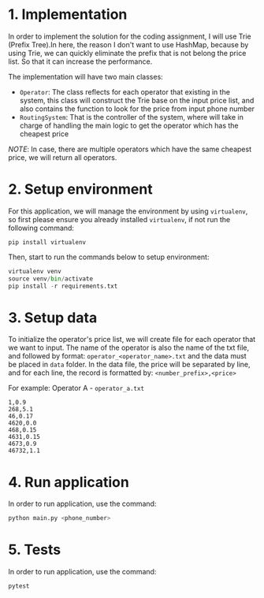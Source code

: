 # 1. Implementation

In order to implement the solution for the coding assignment, I will use Trie (Prefix Tree).In here, the reason I don't want to use HashMap, because by using Trie, we can quickly eliminate the prefix that is not belong the price list. So that it can increase the performance.

The implementation will have two main classes:
 - `Operator`: The class reflects for each operator that existing in the system, this class will construct the Trie base on the input price list, and also contains the function to look for the price from input phone number
 - `RoutingSystem`: That is the controller of the system, where will take in charge of handling the main logic to get the operator which has the cheapest price

*NOTE*: In case, there are multiple operators which have the same cheapest price, we will return all operators.

# 2. Setup environment

For this application, we will manage the environment by using `virtualenv`, so first please ensure you already installed `virtualenv`, if not run the following command:
```
pip install virtualenv
```

Then, start to run the commands below to setup environment:

```python
virtualenv venv
source venv/bin/activate
pip install -r requirements.txt
```

# 3. Setup data

To initialize the operator's price list, we will create file for each operator that we want to input. The name of the operator is also the name of the txt file, and followed by format: `operator_<operator_name>.txt` and the data must be placed in `data` folder.
In the data file, the price will be separated by line, and for each line, the record is formatted by: `<number_prefix>,<price>`

For example: Operator A - `operator_a.txt`

```
1,0.9
268,5.1
46,0.17
4620,0.0
468,0.15
4631,0.15
4673,0.9
46732,1.1
```

# 4. Run application
In order to run application, use the command: 
```python
python main.py <phone_number>
```

# 5. Tests

In order to run application, use the command: 
```python
pytest
```
